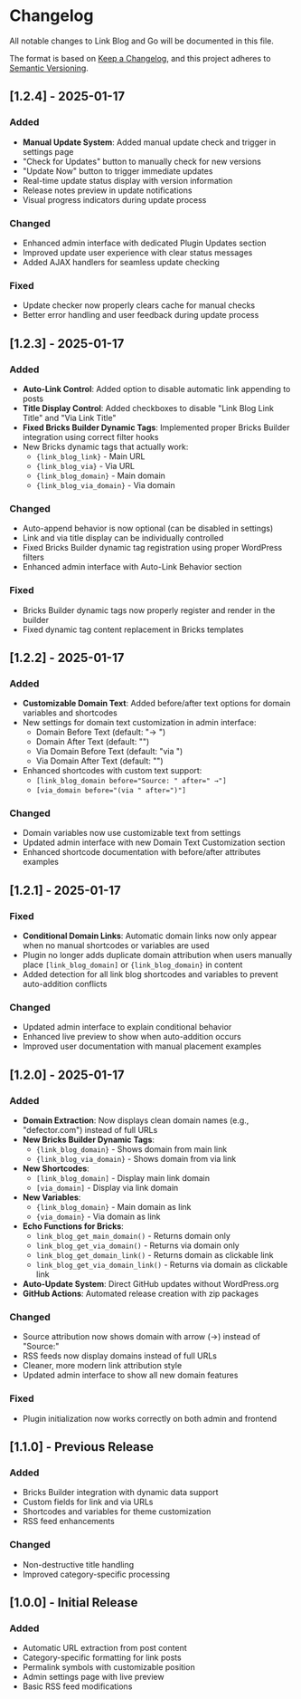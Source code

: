 # Changelog

All notable changes to Link Blog and Go will be documented in this file.

The format is based on [Keep a Changelog](https://keepachangelog.com/en/1.0.0/),
and this project adheres to [Semantic Versioning](https://semver.org/spec/v2.0.0.html).

## [1.2.4] - 2025-01-17

### Added
- **Manual Update System**: Added manual update check and trigger in settings page
- "Check for Updates" button to manually check for new versions
- "Update Now" button to trigger immediate updates
- Real-time update status display with version information
- Release notes preview in update notifications
- Visual progress indicators during update process

### Changed
- Enhanced admin interface with dedicated Plugin Updates section
- Improved update user experience with clear status messages
- Added AJAX handlers for seamless update checking

### Fixed
- Update checker now properly clears cache for manual checks
- Better error handling and user feedback during update process

## [1.2.3] - 2025-01-17

### Added
- **Auto-Link Control**: Added option to disable automatic link appending to posts
- **Title Display Control**: Added checkboxes to disable "Link Blog Link Title" and "Via Link Title"
- **Fixed Bricks Builder Dynamic Tags**: Implemented proper Bricks Builder integration using correct filter hooks
- New Bricks dynamic tags that actually work:
  - `{link_blog_link}` - Main URL
  - `{link_blog_via}` - Via URL  
  - `{link_blog_domain}` - Main domain
  - `{link_blog_via_domain}` - Via domain

### Changed
- Auto-append behavior is now optional (can be disabled in settings)
- Link and via title display can be individually controlled
- Fixed Bricks Builder dynamic tag registration using proper WordPress filters
- Enhanced admin interface with Auto-Link Behavior section

### Fixed
- Bricks Builder dynamic tags now properly register and render in the builder
- Fixed dynamic tag content replacement in Bricks templates

## [1.2.2] - 2025-01-17

### Added
- **Customizable Domain Text**: Added before/after text options for domain variables and shortcodes
- New settings for domain text customization in admin interface:
  - Domain Before Text (default: "→ ")
  - Domain After Text (default: "")
  - Via Domain Before Text (default: "via ")
  - Via Domain After Text (default: "")
- Enhanced shortcodes with custom text support:
  - `[link_blog_domain before="Source: " after=" →"]`
  - `[via_domain before="(via " after=")"]`

### Changed
- Domain variables now use customizable text from settings
- Updated admin interface with new Domain Text Customization section
- Enhanced shortcode documentation with before/after attributes examples

## [1.2.1] - 2025-01-17

### Fixed
- **Conditional Domain Links**: Automatic domain links now only appear when no manual shortcodes or variables are used
- Plugin no longer adds duplicate domain attribution when users manually place `[link_blog_domain]` or `{link_blog_domain}` in content
- Added detection for all link blog shortcodes and variables to prevent auto-addition conflicts

### Changed
- Updated admin interface to explain conditional behavior
- Enhanced live preview to show when auto-addition occurs
- Improved user documentation with manual placement examples

## [1.2.0] - 2025-01-17

### Added
- **Domain Extraction**: Now displays clean domain names (e.g., "defector.com") instead of full URLs
- **New Bricks Builder Dynamic Tags**: 
  - `{link_blog_domain}` - Shows domain from main link
  - `{link_blog_via_domain}` - Shows domain from via link
- **New Shortcodes**:
  - `[link_blog_domain]` - Display main link domain
  - `[via_domain]` - Display via link domain
- **New Variables**:
  - `{link_blog_domain}` - Main domain as link
  - `{via_domain}` - Via domain as link
- **Echo Functions for Bricks**:
  - `link_blog_get_main_domain()` - Returns domain only
  - `link_blog_get_via_domain()` - Returns via domain only
  - `link_blog_get_domain_link()` - Returns domain as clickable link
  - `link_blog_get_via_domain_link()` - Returns via domain as clickable link
- **Auto-Update System**: Direct GitHub updates without WordPress.org
- **GitHub Actions**: Automated release creation with zip packages

### Changed
- Source attribution now shows domain with arrow (→) instead of "Source:"
- RSS feeds now display domains instead of full URLs
- Cleaner, more modern link attribution style
- Updated admin interface to show all new domain features

### Fixed
- Plugin initialization now works correctly on both admin and frontend

## [1.1.0] - Previous Release

### Added
- Bricks Builder integration with dynamic data support
- Custom fields for link and via URLs
- Shortcodes and variables for theme customization
- RSS feed enhancements

### Changed
- Non-destructive title handling
- Improved category-specific processing

## [1.0.0] - Initial Release

### Added
- Automatic URL extraction from post content
- Category-specific formatting for link posts
- Permalink symbols with customizable position
- Admin settings page with live preview
- Basic RSS feed modifications